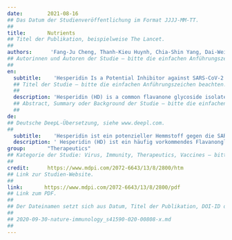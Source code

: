 ```yaml
---
date:        2021-08-16
## Das Datum der Studienveröffentlichung im Format JJJJ-MM-TT.
##
title:       Nutrients 
## Titel der Publikation, beispielweise The Lancet.
##
authors:      'Fang-Ju Cheng, Thanh-Kieu Huynh, Chia-Shin Yang, Dai-Wei Hu, Yi-Cheng Shen, Chih-Yen Tu, Yang-Chang Wu, Chih-Hsin Tang, Wei-Chien Huang, Yeh Chen & Chien-Yi Ho'
## Autorinnen und Autoren der Studie – bitte die einfachen Anführungszeichen beachten!
##
en:
  subtitle:    'Hesperidin Is a Potential Inhibitor against SARS-CoV-2 Infection'
  ## Titel der Studie – bitte die einfachen Anführungszeichen beachten!
  ##
  description: 'Hesperidin (HD) is a common flavanone glycoside isolated from citrus fruits and possesses great potential for cardiovascular protection. Hesperetin (HT) is an aglycone metabolite of HD with high bioavailability. Through the docking simulation, HD and HT have shown their potential to bind to two cellular proteins: transmembrane serine protease 2 (TMPRSS2) and angiotensin-converting enzyme 2 (ACE2), which are required for the cellular entry of severe acute respiratory syndrome coronavirus 2 (SARS-CoV-2). Our results further found that HT and HD suppressed the infection of VeroE6 cells using lentiviral-based pseudo-particles with wild types and variants of SARS-CoV-2 with spike (S) proteins, by blocking the interaction between the S protein and cellular receptor ACE2 and reducing ACE2 and TMPRSS2 expression. In summary, hesperidin is a potential TMPRSS2 inhibitor for the reduction of the SARS-CoV-2 infection.'
  ## Abstract, Summary oder Background der Studie – bitte die einfachen Anführungszeichen beachten!
  ##
de: 
## Deutsche DeepL-Übersetzung, siehe www.deepl.com.
##
  subtitle:    'Hesperidin ist ein potenzieller Hemmstoff gegen die SARS-CoV-2-Infektion'
  description: ' Hesperidin (HD) ist ein häufig vorkommendes Flavanonglykosid, das aus Zitrusfrüchten isoliert wird und ein großes Potenzial zum Schutz des Herz-Kreislauf-Systems besitzt. Hesperetin (HT) ist ein Aglykon-Metabolit von HD mit hoher Bioverfügbarkeit. Durch die Docking-Simulation haben HD und HT ihr Potenzial gezeigt, an zwei zelluläre Proteine zu binden: Transmembran-Serinprotease 2 (TMPRSS2) und Angiotensin-konvertierendes Enzym 2 (ACE2), die für den zellulären Eintritt des schweren akuten respiratorischen Syndroms Coronavirus 2 (SARS-CoV-2) erforderlich sind. Unsere Ergebnisse zeigten außerdem, dass HT und HD die Infektion von VeroE6-Zellen unter Verwendung von lentiviralen Pseudopartikeln mit Wildtypen und Varianten von SARS-CoV-2 mit Spike (S)-Proteinen unterdrückten, indem sie die Interaktion zwischen dem S-Protein und dem zellulären Rezeptor ACE2 blockierten und die Expression von ACE2 und TMPRSS2 reduzierten. Zusammenfassend lässt sich sagen, dass Hesperidin ein potenzieller TMPRSS2-Inhibitor zur Verringerung der SARS-CoV-2-Infektion ist.'
group:       "Therapeutics"
## Kategorie der Studie: Virus, Immunity, Therapeutics, Vaccines – bitte die Anführungszeichen beachten!
##
credit:      https://www.mdpi.com/2072-6643/13/8/2800/htm
## Link zur Studien-Website.
##
link:       https://www.mdpi.com/2072-6643/13/8/2800/pdf
## Link zum PDF.
##
## Der Dateinamen setzt sich aus Datum, Titel der Publikation, DOI-ID der Studie (nach dem letzten Slash) und der Dateiendung zusammen. Bitte den Unterstrich vor der DOI-ID beachten!
##
## 2020-09-30-nature-immunology_s41590-020-00808-x.md
##
---
```

<object data="{{ page.link }}" style='height:calc(100vh - 400px); width: 100%' type='application/pdf'></object>
